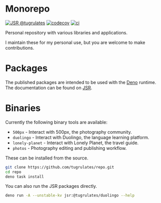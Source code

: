 # Monorepo

[![JSR @tugrulates](https://jsr.io/badges/@tugrulates)](https://jsr.io/@tugrulates)
[![codecov](https://codecov.io/gh/tugrulates/repo/branch/main/graph/badge.svg)](https://codecov.io/gh/tugrulates/repo)
[![ci](https://github.com/tugrulates/repo/actions/workflows/ci.yml/badge.svg)](https://github.com/tgurulates/repo/actions/workflows/ci.yml)

Personal repository with various libraries and applications.

I maintain these for my personal use, but you are welcome to make contributions.

# Packages

The published packages are intended to be used with the [Deno](https://deno.com)
runtime. The documentation can be found on [JSR](https://jsr.io/@tugrulates).

# Binaries

Currently the following binary tools are available:

- `500px` - Interact with 500px, the photography community.
- `duolingo` - Interact with Duolingo, the language learning platform.
- `lonely-planet` - Interact with Lonely Planet, the travel guide.
- `photos` - Photography editing and publishing workflow.

These can be installed from the source.

```sh
git clone https://github.com/tugrulates/repo.git
cd repo
deno task install
```

You can also run the JSR packages directly.

```sh
deno run -A --unstable-kv jsr:@tugrulates/duolingo --help
```
